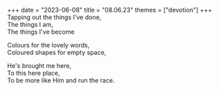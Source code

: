 +++
date = "2023-06-08"
title = "08.06.23"
themes = ["devotion"]
+++
Tapping out the things I've done,  
The things I am,  
The things I've become  
  
Colours for the lovely words,  
Coloured shapes for empty space,  
  
He's brought me here,  
To this here place,  
To be more like Him and run the race.
